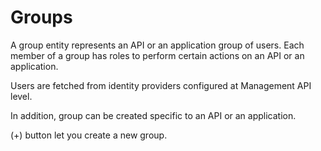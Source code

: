 # Groups

A group entity represents an API or an application group of users. 
Each member of a group has roles to perform certain actions on an API or an application.

Users are fetched from identity providers configured at Management API level.

In addition, group can be created specific to an API or an application. 

(+) button let you create a new group.
